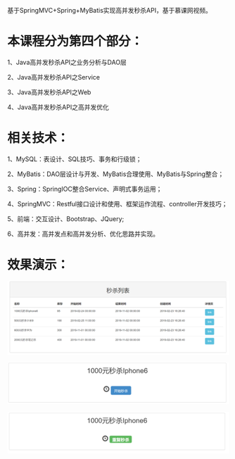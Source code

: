 基于SpringMVC+Spring+MyBatis实现高并发秒杀API，基于慕课网视频。

# 本课程分为第四个部分：

1、Java高并发秒杀API之业务分析与DAO层

2、Java高并发秒杀API之Service

3、Java高并发秒杀API之Web

4、Java高并发秒杀API之高并发优化

# 相关技术：
1、MySQL：表设计、SQL技巧、事务和行级锁；

2、MyBatis：DAO层设计与开发、MyBatis合理使用、MyBatis与Spring整合；

3、Spring：SpringIOC整合Service、声明式事务运用；

4、SpringMVC：Restful接口设计和使用、框架运作流程、controller开发技巧；

5、前端：交互设计、Bootstrap、JQuery;

6、高并发：高并发点和高并发分析、优化思路并实现。

# 效果演示：


 ![image](https://github.com/JluTiger/secKill/blob/master/list.png)
 
 ![image](https://github.com/JluTiger/secKill/blob/master/seckill.png)
  
 ![image](https://github.com/JluTiger/secKill/blob/master/fail.png)
